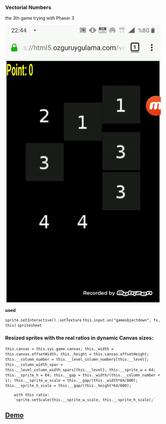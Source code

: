 ### Vectorial Numbers

the 3th game trying with Phaser 3

![](assets/ezgif_vectorial_numbers.gif)







**used**


`sprite.setInteractive()`
`.setTexture`
`this.input.on("gameobjectdown", fx, this)`
`spritesheet`


### Resized sprites with the real ratios in dynamic Canvas sizes:



   `this.canvas = this.sys.game.canvas;
				this._width = this.canvas.offsetWidth;
				this._height = this.canvas.offsetHeight;
				this.__column_number = this.__level_column_numbers[this.__level];
				this.__column_width_spar = this.__level_column_width_spars[this.__level];
				this.__sprite_w = 64;
				this.__sprite_h = 64;
				this.__gap = this._width/(this.__column_number + 1);
				this.__sprite_w_scale = this.__gap/(this._width*64/800);
				this.__sprite_h_scale = this.__gap/(this._height*64/600);`
        
        with this ratio:
        `sprite.setScale(this.__sprite_w_scale, this.__sprite_h_scale);`

## [Demo](https://html5.ozguruygulama.com/vectorial_numbers/index.html "Demo")
